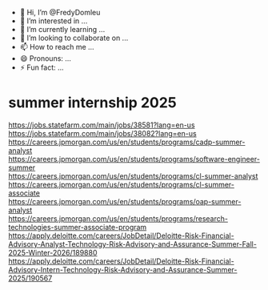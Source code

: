 - 👋 Hi, I’m @FredyDomleu
- 👀 I’m interested in ...
- 🌱 I’m currently learning ...
- 💞️ I’m looking to collaborate on ...
- 📫 How to reach me ...
- 😄 Pronouns: ...
- ⚡ Fun fact: ...

<!---
FredyDomleu/FredyDomleu is a ✨ special ✨ repository because its `README.md` (this file) appears on your GitHub profile.
You can click the Preview link to take a look at your changes.
--->


# summer internship 2025

https://jobs.statefarm.com/main/jobs/38581?lang=en-us       
https://jobs.statefarm.com/main/jobs/38082?lang=en-us   
https://careers.jpmorgan.com/us/en/students/programs/cadp-summer-analyst       
https://careers.jpmorgan.com/us/en/students/programs/software-engineer-summer    
https://careers.jpmorgan.com/us/en/students/programs/cl-summer-analyst    
https://careers.jpmorgan.com/us/en/students/programs/cl-summer-associate    
https://careers.jpmorgan.com/us/en/students/programs/oap-summer-analyst    
https://careers.jpmorgan.com/us/en/students/programs/research-technologies-summer-associate-program     
https://apply.deloitte.com/careers/JobDetail/Deloitte-Risk-Financial-Advisory-Analyst-Technology-Risk-Advisory-and-Assurance-Summer-Fall-2025-Winter-2026/189880    
https://apply.deloitte.com/careers/JobDetail/Deloitte-Risk-Financial-Advisory-Intern-Technology-Risk-Advisory-and-Assurance-Summer-2025/190567     


